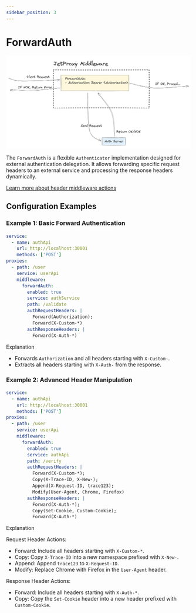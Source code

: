 ```yaml
---
sidebar_position: 3
---
```


# ForwardAuth

![alt text](forward-auth-middleware.png)

The `ForwardAuth` is a flexible `Authenticator` implementation designed for external authentication delegation. It allows forwarding specific request headers to an external service and processing the response headers dynamically.


[Learn more about header middleware actions](/docs/middleware/headers)

## Configuration Examples

### Example 1: Basic Forward Authentication

```yaml
service:
  - name: authApi
    url: http://localhost:30001
    methods: ['POST']
proxies:
  - path: /user
    service: userApi
    middleware:
      forwardAuth:
        enabled: true
        service: authService
        path: /validate
        authRequestHeaders: |
          Forward(Authorization); 
          Forward(X-Custom-*)
        authResponseHeaders: |
          Forward(X-Auth-*)
```
Explanation
* Forwards `Authorization` and all headers starting with `X-Custom-`.
* Extracts all headers starting with `X-Auth-` from the response.

### Example 2: Advanced Header Manipulation


```yaml
service:
  - name: authApi
    url: http://localhost:30001
    methods: ['POST']
proxies:
  - path: /user
    service: userApi
    middleware:
      forwardAuth:
        enabled: true
        service: authApi
        path: /verify
        authRequestHeaders: |
          Forward(X-Custom-*); 
          Copy(X-Trace-ID, X-New-); 
          Append(X-Request-ID, trace123); 
          Modify(User-Agent, Chrome, Firefox)
        authResponseHeaders: |
          Forward(X-Auth-*); 
          Copy(Set-Cookie, Custom-Cookie);
          Forward(X-Auth-*)
```

Explanation

Request Header Actions:
* Forward: Include all headers starting with `X-Custom-*`.
* Copy: Copy `X-Trace-ID` into a new namespace prefixed with `X-New-`.
* Append: Append `trace123` to `X-Request-ID`.
* Modify: Replace Chrome with Firefox in the `User-Agent` header.

Response Header Actions:
* Forward: Include all headers starting with `X-Auth-*`.
* Copy: Copy the `Set-Cookie` header into a new header prefixed with `Custom-Cookie`.